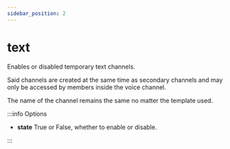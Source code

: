 ```yaml
---
sidebar_position: 2
---
```


# text

Enables or disabled temporary text channels.

Said channels are created at the same time as secondary channels and may only be accessed by members inside the voice channel.

The name of the channel remains the same no matter the template used.

:::info Options

- **state** True or False, whether to enable or disable.

:::
